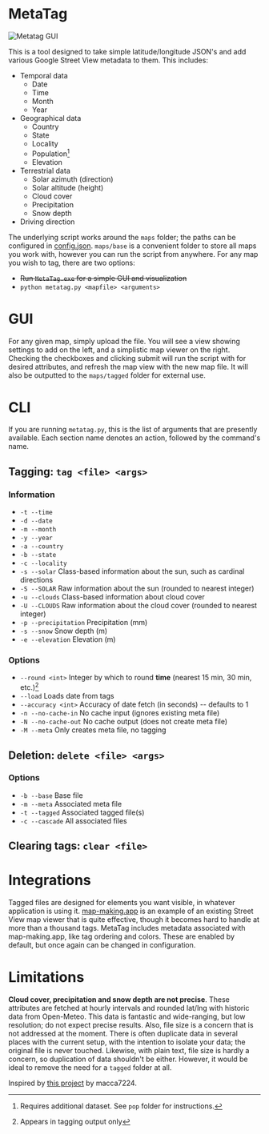 # MetaTag
![Metatag GUI](https://i.imgur.com/850LAhl.png)

This is a tool designed to take simple latitude/longitude JSON's and add various Google Street View metadata to them. This includes:
* Temporal data
	* Date
	* Time
	* Month
	* Year
* Geographical data
	* Country
	* State
	* Locality
	* Population[^1]
	* Elevation
* Terrestrial data
	* Solar azimuth (direction)
	* Solar altitude (height)
	* Cloud cover
	* Precipitation
	* Snow depth
* Driving direction

[^1]: Requires additional dataset. See `pop` folder for instructions.

The underlying script works around the `maps` folder; the paths can be configured in [config.json](https://github.com/ccmdi/MetaTag/blob/main/config.json). `maps/base` is a convenient folder to store all maps you work with, however you can run the script from anywhere. For any map you wish to tag, there are two options:
* ~~Run `MetaTag.exe` for a simple GUI and visualization~~
* `python metatag.py <mapfile> <arguments>`

# GUI
For any given map, simply upload the file. You will see a view showing settings to add on the left, and a simplistic map viewer on the right. Checking the checkboxes and clicking submit will run the script with for desired attributes, and refresh the map view with the new map file. It will also be outputted to the `maps/tagged` folder for external use.

# CLI
If you are running `metatag.py`, this is the list of arguments that are presently available. Each section name denotes an action, followed by the command's name.
## Tagging: `tag <file> <args>`
### Information
* `-t --time`
* `-d --date`
* `-m --month`
* `-y --year`
* `-a --country`
* `-b --state`
* `-c --locality`
* `-s --solar` Class-based information about the sun, such as cardinal directions
* `-S --SOLAR` Raw information about the sun (rounded to nearest integer)
* `-u --clouds` Class-based information about cloud cover
* `-U --CLOUDS` Raw information about the cloud cover (rounded to nearest integer)
* `-p --precipitation` Precipitation (mm)
* `-s --snow` Snow depth (m)
* `-e --elevation` Elevation (m)

### Options
* `--round <int>` Integer by which to round **time** (nearest 15 min, 30 min, etc.)[^2]
* `--load` Loads date from tags
* `--accuracy <int>` Accuracy of date fetch (in seconds) -- defaults to 1
* `-n --no-cache-in` No cache input (ignores existing meta file)
* `-N --no-cache-out` No cache output (does not create meta file)
* `-M --meta` Only creates meta file, no tagging

[^2]: Appears in tagging output only

## Deletion: `delete <file> <args>`
### Options
* `-b --base` Base file
* `-m --meta` Associated meta file
* `-t --tagged` Associated tagged file(s)
* `-c --cascade` All associated files

## Clearing tags: `clear <file>`

# Integrations
Tagged files are designed for elements you want visible, in whatever application is using it. [map-making.app](https://map-making.app) is an example of an existing Street View map viewer that is quite effective, though it becomes hard to handle at more than a thousand tags. MetaTag includes metadata associated with map-making.app, like tag ordering and colors. These are enabled by default, but once again can be changed in configuration.

# Limitations
**Cloud cover, precipitation and snow depth are not precise**. These attributes are fetched at hourly intervals and rounded lat/lng with historic data from Open-Meteo. This data is fantastic and wide-ranging, but low resolution; do not expect precise results. Also, file size is a concern that is not addressed at the moment. There is often duplicate data in several places with the current setup, with the intention to isolate your data; the original file is never touched. Likewise, with plain text, file size is hardly a concern, so duplication of data shouldn't be either. However, it would be ideal to remove the need for a `tagged` folder at all.

Inspired by [this project](https://github.com/macca7224/sv-date-analyser) by macca7224.
